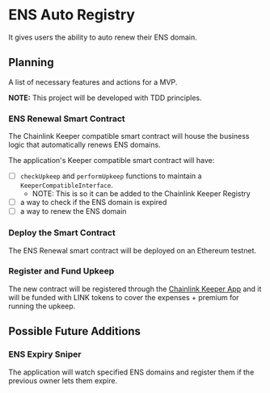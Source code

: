 # ENS Auto Registry

It gives users the ability to auto renew their ENS domain. 

## Planning

A list of necessary features and actions for a MVP.

**NOTE:** This project will be developed with TDD principles.

### ENS Renewal Smart Contract 

The Chainlink Keeper compatible smart contract will house the business logic that automatically renews ENS domains.

The application's Keeper compatible smart contract will have:

- [ ] `checkUpkeep` and `performUpkeep` functions to maintain a `KeeperCompatibleInterface`.
    - NOTE: This is so it can be added to the Chainlink Keeper Registry
- [ ] a way to check if the ENS domain is expired
- [ ] a way to renew the ENS domain

### Deploy the Smart Contract

The ENS Renewal smart contract will be deployed on an Ethereum testnet.

### Register and Fund Upkeep

The new contract will be registered through the [Chainlink Keeper App](https://keepers.chain.link/) and it will be funded with LINK tokens to cover the expenses + premium for running the upkeep.

## Possible Future Additions

### ENS Expiry Sniper

The application will watch specified ENS domains and register them if the previous owner lets them expire.